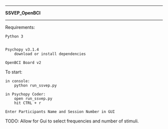 *****************
**SSVEP_OpenBCI**
*****************


Requirements:

	Python 3


	Psychopy v3.1.4
		download or install dependencies

	OpenBCI Board v2


To start:

	in console:
		python run_ssvep.py

	in Psychopy Coder:
		open run_ssvep.py
		hit CTRL + r

	Enter Participants Name and Session Number in GUI

TODO:
	Allow for Gui to select frequencies and number of stimuli.
